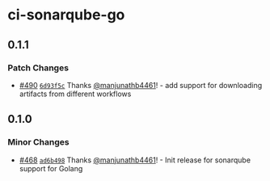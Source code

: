# ci-sonarqube-go

## 0.1.1

### Patch Changes

- [#490](https://github.com/smartcontractkit/.github/pull/490)
  [`6d93f5c`](https://github.com/smartcontractkit/.github/commit/6d93f5c971b6081447905682ae254afa16a0b04c)
  Thanks [@manjunathb4461](https://github.com/manjunathb4461)! - add support for
  downloading artifacts from different workflows

## 0.1.0

### Minor Changes

- [#468](https://github.com/smartcontractkit/.github/pull/468)
  [`ad6b498`](https://github.com/smartcontractkit/.github/commit/ad6b498571ce3c1576b2d473677568706721dff9)
  Thanks [@manjunathb4461](https://github.com/manjunathb4461)! - Init release
  for sonarqube support for Golang
